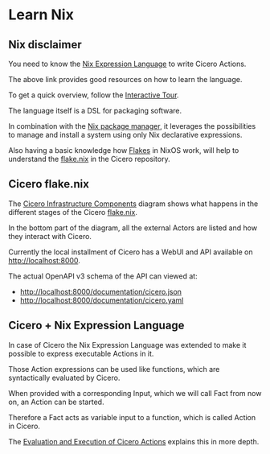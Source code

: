 # Learn Nix

## Nix disclaimer
You need to know the [Nix Expression Language](https://nixos.wiki/wiki/Nix_Expression_Language) to write Cicero Actions.

The above link provides good resources on how to learn the language.

To get a quick overview, follow the [Interactive Tour](https://nixcloud.io/tour/?id=1).

The language itself is a DSL for packaging software.

In combination with the [Nix package manager](https://nixos.org/manual/nix/stable/), it leverages the possibilities to manage and install a system using only Nix declarative expressions.

Also having a basic knowledge how [Flakes](https://nixos.wiki/wiki/Flakes) in NixOS work, will help to understand the [flake.nix](https://github.com/input-output-hk/cicero/blob/main/flake.nix) in the Cicero repository.

## Cicero flake.nix
The [Cicero Infrastructure Components](https://miro.com/app/board/uXjVOBqekRU=/) diagram shows what happens in the different stages of the Cicero [flake.nix](https://github.com/input-output-hk/cicero/blob/main/flake.nix).

In the bottom part of the diagram, all the external Actors are listed and how they interact with Cicero.

Currently the local installment of Cicero has a WebUI and API available on [http://localhost:8000](http://localhost:8000).

The actual OpenAPI v3 schema of the API can viewed at:
- [http://localhost:8000/documentation/cicero.json](http://localhost:8000/documentation/cicero.json)
- [http://localhost:8000/documentation/cicero.yaml](http://localhost:8000/documentation/cicero.yaml)

## Cicero + Nix Expression Language

In case of Cicero the Nix Expression Language was extended to make it possible to express executable Actions in it.

Those Action expressions can be used like functions, which are syntactically evaluated by Cicero.

When provided with a corresponding Input, which we will call Fact from now on, an Action can be started.

Therefore a Fact acts as variable input to a function, which is called Action in Cicero.

The [Evaluation and Execution of Cicero Actions](./evaluation-and-execution-of-actions.md) explains this in more depth.
